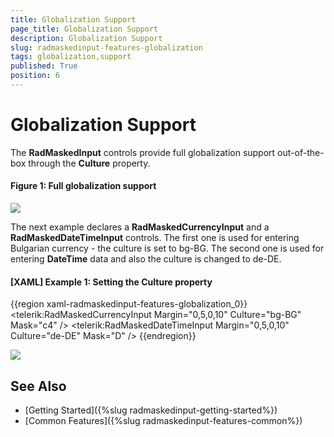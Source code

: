 ```yaml
---
title: Globalization Support
page_title: Globalization Support
description: Globalization Support
slug: radmaskedinput-features-globalization
tags: globalization,support
published: True
position: 6
---
```


# Globalization Support

The __RadMaskedInput__ controls provide full globalization support out-of-the-box through the __Culture__ property.

#### __Figure 1: Full globalization support__ 
![](images/radmaskedinput_features_globalization_overview.png)

The next example declares a __RadMaskedCurrencyInput__ and a __RadMaskedDateTimeInput__ controls. The first one is used for entering Bulgarian currency - the culture is set to bg-BG. The second one is used for entering __DateTime__ data and also the culture is changed to de-DE.

#### __[XAML] Example 1: Setting the Culture property__
{{region xaml-radmaskedinput-features-globalization_0}}
	<Grid x:Name="LayoutRoot" Background="White">
	    <StackPanel>
	        <TextBlock Margin="5 0" Text="Bulgarian Currency" />
	        <telerik:RadMaskedCurrencyInput Margin="0,5,0,10" 
	                                        Culture="bg-BG"
	                                        Mask="c4" />
	        <TextBlock Margin="5 0" Text="German DateTime Format" />
	        <telerik:RadMaskedDateTimeInput Margin="0,5,0,10" 
	                                        Culture="de-DE"
	                                        Mask="D" />
	    </StackPanel>
	</Grid>
{{endregion}}

![](images/radmaskedinput_features_globalization.png)

## See Also
 * [Getting Started]({%slug radmaskedinput-getting-started%})
 * [Common Features]({%slug radmaskedinput-features-common%})